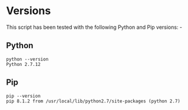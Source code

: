 
# Versions

This script has been tested with the following Python and Pip versions: -

## Python

~~~
python --version
Python 2.7.12
~~~

## Pip

~~~
pip --version
pip 8.1.2 from /usr/local/lib/python2.7/site-packages (python 2.7)
~~~
